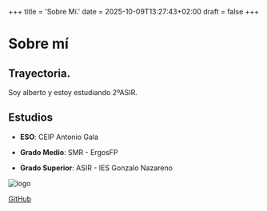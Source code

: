 +++
title = 'Sobre Mí.'
date = 2025-10-09T13:27:43+02:00
draft = false
+++

# Sobre mí

## Trayectoria.

Soy alberto y estoy estudiando 2ºASIR.

## Estudios

- **ESO**: CEIP Antonio Gala

- **Grado Medio**: SMR - ErgosFP

- **Grado Superior**: ASIR - IES Gonzalo Nazareno

![logo](/images/logo2.png)

[GitHub](https://github.com/albertoromaan)
